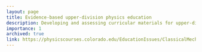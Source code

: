 ```yaml
---
layout: page
title: Evidence-based upper-division physics education
description: Developing and assessing curricular materials for upper-division physics courses that emphasize active engagement and tutorial-style problem solving.
importance: 1
archived: true
link: https://physicscourses.colorado.edu/EducationIssues/ClassicalMechanics/
---
```



